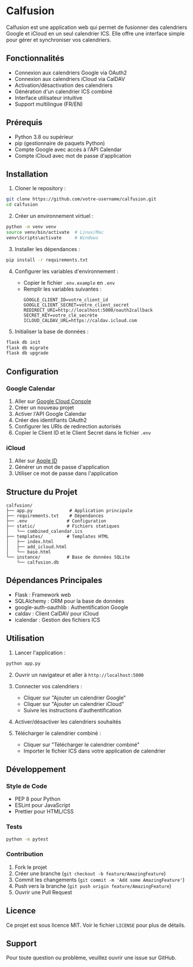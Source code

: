 # Calfusion

Calfusion est une application web qui permet de fusionner des calendriers Google et iCloud en un seul calendrier ICS. Elle offre une interface simple pour gérer et synchroniser vos calendriers.

## Fonctionnalités

- Connexion aux calendriers Google via OAuth2
- Connexion aux calendriers iCloud via CalDAV
- Activation/désactivation des calendriers
- Génération d'un calendrier ICS combiné
- Interface utilisateur intuitive
- Support multilingue (FR/EN)

## Prérequis

- Python 3.8 ou supérieur
- pip (gestionnaire de paquets Python)
- Compte Google avec accès à l'API Calendar
- Compte iCloud avec mot de passe d'application

## Installation

1. Cloner le repository :
```bash
git clone https://github.com/votre-username/calfusion.git
cd calfusion
```

2. Créer un environnement virtuel :
```bash
python -m venv venv
source venv/bin/activate  # Linux/Mac
venv\Scripts\activate     # Windows
```

3. Installer les dépendances :
```bash
pip install -r requirements.txt
```

4. Configurer les variables d'environnement :
   - Copier le fichier `.env.example` en `.env`
   - Remplir les variables suivantes :
     ```
     GOOGLE_CLIENT_ID=votre_client_id
     GOOGLE_CLIENT_SECRET=votre_client_secret
     REDIRECT_URI=http://localhost:5000/oauth2callback
     SECRET_KEY=votre_clé_secrète
     ICLOUD_CALDAV_URL=https://caldav.icloud.com
     ```

5. Initialiser la base de données :
```bash
flask db init
flask db migrate
flask db upgrade
```

## Configuration

### Google Calendar
1. Aller sur [Google Cloud Console](https://console.cloud.google.com)
2. Créer un nouveau projet
3. Activer l'API Google Calendar
4. Créer des identifiants OAuth2
5. Configurer les URIs de redirection autorisés
6. Copier le Client ID et le Client Secret dans le fichier `.env`

### iCloud
1. Aller sur [Apple ID](https://appleid.apple.com)
2. Générer un mot de passe d'application
3. Utiliser ce mot de passe dans l'application

## Structure du Projet

```
calfusion/
├── app.py              # Application principale
├── requirements.txt    # Dépendances
├── .env               # Configuration
├── static/            # Fichiers statiques
│   └── combined_calendar.ics
├── templates/         # Templates HTML
│   ├── index.html
│   ├── add_icloud.html
│   └── base.html
└── instance/          # Base de données SQLite
    └── calfusion.db
```

## Dépendances Principales

- Flask : Framework web
- SQLAlchemy : ORM pour la base de données
- google-auth-oauthlib : Authentification Google
- caldav : Client CalDAV pour iCloud
- icalendar : Gestion des fichiers ICS

## Utilisation

1. Lancer l'application :
```bash
python app.py
```

2. Ouvrir un navigateur et aller à `http://localhost:5000`

3. Connecter vos calendriers :
   - Cliquer sur "Ajouter un calendrier Google"
   - Cliquer sur "Ajouter un calendrier iCloud"
   - Suivre les instructions d'authentification

4. Activer/désactiver les calendriers souhaités

5. Télécharger le calendrier combiné :
   - Cliquer sur "Télécharger le calendrier combiné"
   - Importer le fichier ICS dans votre application de calendrier

## Développement

### Style de Code
- PEP 8 pour Python
- ESLint pour JavaScript
- Prettier pour HTML/CSS

### Tests
```bash
python -m pytest
```

### Contribution
1. Fork le projet
2. Créer une branche (`git checkout -b feature/AmazingFeature`)
3. Commit les changements (`git commit -m 'Add some AmazingFeature'`)
4. Push vers la branche (`git push origin feature/AmazingFeature`)
5. Ouvrir une Pull Request

## Licence

Ce projet est sous licence MIT. Voir le fichier `LICENSE` pour plus de détails.

## Support

Pour toute question ou problème, veuillez ouvrir une issue sur GitHub. 